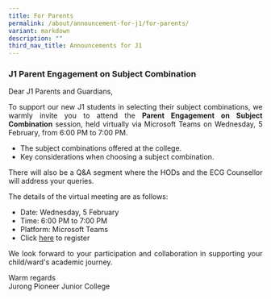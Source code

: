```yaml
---
title: For Parents
permalink: /about/announcement-for-j1/for-parents/
variant: markdown
description: ""
third_nav_title: Announcements for J1
---
```

<div align="justify">

<h3>J1 Parent Engagement on Subject Combination</h3>

<p>Dear J1 Parents and Guardians,</p>
<p>To support our new J1 students in selecting their subject combinations, we warmly invite you to attend the <b>Parent Engagement on Subject Combination</b> session, held virtually via Microsoft Teams on Wednesday, 5 February, from 6:00 PM to 7:00 PM.</p> 
<ul>
<li>The subject combinations offered at the college.</li>
<li>Key considerations when choosing a subject combination.</li></ul>
	
<p>There will also be a Q&amp;A segment where the HODs and the ECG Counsellor will address your queries.</p>
	
<p>The details of the virtual meeting are as follows:</p>
<ul>
<li>Date: Wednesday, 5 February</li>
<li>Time: 6:00 PM to 7:00 PM </li>
<li>Platform: Microsoft Teams</li>
<li>Click <a href="https://events.teams.microsoft.com/event/6c78b2ec-7faa-493e-8bcf-312b271d0c39@6590cdd4-8337-4198-bacc-47645c4a4d4d">here</a> to register</li></ul>

<p>We look forward to your participation and collaboration in supporting your child/ward's academic journey.</p>

<p> Warm regards<br>
Jurong Pioneer Junior College</p></div>